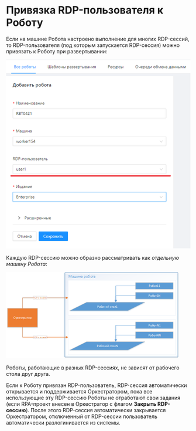 # Привязка RDP-пользователя к Роботу

Если на машине Робота настроено выполнение для многих RDP-сессий, то RDP-пользователя (под которым запускается RDP-сессия) можно привязать к Роботу при развертывании:

![](<../../.gitbook/assets/0 (7)>)

Каждую RDP-сессию можно образно рассматривать как *отдельную машину Робота*:

![](<../../.gitbook/assets/image (595).png>)

Роботы, работающие в разных RDP-сессиях, не зависят от рабочего стола друг друга.

Если к Роботу привязан RDP-пользователь, RDP-сессия автоматически открывается и поддерживается Оркестратором, пока все использующие эту RDP-сессию Роботы не отработают свои задания (если RPA-проект внесен в Оркестратор с флагом **Закрыть RDP-сессию**). После этого RDP-сессия автоматически закрывается Оркестратором, отключенный от RDP-сессии пользователь автоматически разлогинивается из системы.
